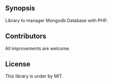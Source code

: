 ## Synopsis

Library to manager Mongodb Database with PHP.

## Contributors

All improvements are welcome.

## License

This library is under by MIT.
